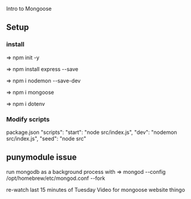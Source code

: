 Intro to Mongoose

## Setup

### install 

=> npm init -y

=> npm install express --save

=> npm i nodemon --save-dev

=> npm i mongoose

<!-- server -->
=> npm i dotenv

### Modify scripts

package.json
"scripts":
    "start": "node src/index.js",
    "dev": "nodemon src/index.js",
    "seed": "node src"

<!-- /////////// -->

## punymodule issue

run mongodb as a background process with
    => mongod --config /opt/homebrew/etc/mongod.conf --fork

<!-- /////////// -->

re-watch last 15 minutes of Tuesday Video for mongoose website thingo


